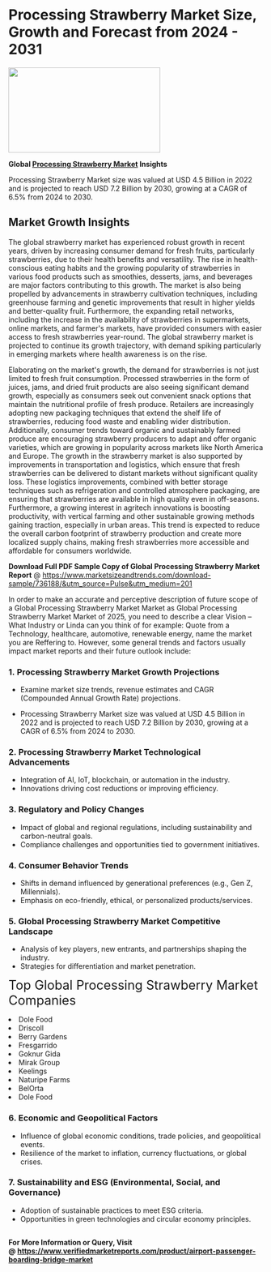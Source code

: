 <H1>Processing Strawberry Market Size, Growth and Forecast from 2024 - 2031</H1><img class="aligncenter size-medium wp-image-584254" src="https://thirdeyenews.in/wp-content/uploads/2024/09/Global-Market-Research-300x168.jpeg" alt="" width="300" height="168" /><p><strong>Global&nbsp;<a href="https://www.marketsizeandtrends.com/download-sample/736188/&amp;utm_source=Pulse&amp;utm_medium=201">Processing Strawberry Market</a> Insights</strong></p><p>Processing Strawberry Market size was valued at USD 4.5 Billion in 2022 and is projected to reach USD 7.2 Billion by 2030, growing at a CAGR of 6.5% from 2024 to 2030.</p><p><h2>Market Growth Insights</h2> <p>The global strawberry market has experienced robust growth in recent years, driven by increasing consumer demand for fresh fruits, particularly strawberries, due to their health benefits and versatility. The rise in health-conscious eating habits and the growing popularity of strawberries in various food products such as smoothies, desserts, jams, and beverages are major factors contributing to this growth. The market is also being propelled by advancements in strawberry cultivation techniques, including greenhouse farming and genetic improvements that result in higher yields and better-quality fruit. Furthermore, the expanding retail networks, including the increase in the availability of strawberries in supermarkets, online markets, and farmer's markets, have provided consumers with easier access to fresh strawberries year-round. The global strawberry market is projected to continue its growth trajectory, with demand spiking particularly in emerging markets where health awareness is on the rise. </p> <p>Elaborating on the market's growth, the demand for strawberries is not just limited to fresh fruit consumption. Processed strawberries in the form of juices, jams, and dried fruit products are also seeing significant demand growth, especially as consumers seek out convenient snack options that maintain the nutritional profile of fresh produce. Retailers are increasingly adopting new packaging techniques that extend the shelf life of strawberries, reducing food waste and enabling wider distribution. Additionally, consumer trends toward organic and sustainably farmed produce are encouraging strawberry producers to adapt and offer organic varieties, which are growing in popularity across markets like North America and Europe. The growth in the strawberry market is also supported by improvements in transportation and logistics, which ensure that fresh strawberries can be delivered to distant markets without significant quality loss. These logistics improvements, combined with better storage techniques such as refrigeration and controlled atmosphere packaging, are ensuring that strawberries are available in high quality even in off-seasons. Furthermore, a growing interest in agritech innovations is boosting productivity, with vertical farming and other sustainable growing methods gaining traction, especially in urban areas. This trend is expected to reduce the overall carbon footprint of strawberry production and create more localized supply chains, making fresh strawberries more accessible and affordable for consumers worldwide. </p><p><span class=""><strong>Download Full PDF Sample Copy of Global Processing Strawberry Market Report</strong> @ <a href="https://www.marketsizeandtrends.com/download-sample/736188/&amp;utm_source=Pulse&amp;utm_medium=201" target="_blank">https://www.marketsizeandtrends.com/download-sample/736188/&amp;utm_source=Pulse&amp;utm_medium=201</a></span></p><p>In order to make an accurate and perceptive description of future scope of a Global&nbsp;Processing Strawberry Market Market as Global&nbsp;Processing Strawberry Market Market of 2025, you need to describe a clear Vision &ndash; What Industry or Linda can you think of for example: Quote from a Technology, healthcare, automotive, renewable energy, name the market you are Reffering to. However, some general trends and factors usually impact market reports and their future outlook include:</p><h3>1.&nbsp;<strong>Processing Strawberry Market Growth Projections</strong></h3><ul><li>Examine market size trends, revenue estimates and CAGR (Compounded Annual Growth Rate) projections.</li><li><p>Processing Strawberry Market size was valued at USD 4.5 Billion in 2022 and is projected to reach USD 7.2 Billion by 2030, growing at a CAGR of 6.5% from 2024 to 2030.</p></li></ul><h3>2.&nbsp;<strong>Processing Strawberry Market Technological Advancements</strong></h3><ul><li>Integration of AI, IoT, blockchain, or automation in the industry.</li><li>Innovations driving cost reductions or improving efficiency.</li></ul><h3>3.&nbsp;<strong>Regulatory and Policy Changes</strong></h3><ul><li>Impact of global and regional regulations, including sustainability and carbon-neutral goals.</li><li>Compliance challenges and opportunities tied to government initiatives.</li></ul><h3>4.&nbsp;<strong>Consumer Behavior Trends</strong></h3><ul><li>Shifts in demand influenced by generational preferences (e.g., Gen Z, Millennials).</li><li>Emphasis on eco-friendly, ethical, or personalized products/services.</li></ul><h3>5.&nbsp;<strong>Global Processing Strawberry Market Competitive Landscape</strong></h3><ul><li>Analysis of key players, new entrants, and partnerships shaping the industry.</li><li>Strategies for differentiation and market penetration.</li></ul><p data-pm-slice="1 1 []"><span style="color: inherit; font-family: inherit; font-size: 25px;">Top Global Processing Strawberry Market Companies</span></p><div class="" data-test-id=""><p><li>Dole Food</li><li> Driscoll</li><li> Berry Gardens</li><li> Fresgarrido</li><li> Goknur Gida</li><li> Mirak Group</li><li> Keelings</li><li> Naturipe Farms</li><li> BelOrta</li><li> Dole Food</li></p></div><h3>6.&nbsp;<strong>Economic and Geopolitical Factors</strong></h3><ul><li>Influence of global economic conditions, trade policies, and geopolitical events.</li><li>Resilience of the market to inflation, currency fluctuations, or global crises.</li></ul><h3>7.&nbsp;<strong>Sustainability and ESG (Environmental, Social, and Governance)</strong></h3><ul><li>Adoption of sustainable practices to meet ESG criteria.</li><li>Opportunities in green technologies and circular economy principles.</li></ul><h2><strong style="font-size: 14px;">For More Information or Query, Visit @&nbsp;</strong><a style="background-color: #ffffff; font-size: 14px;" href="https://www.marketsizeandtrends.com/report/processing-strawberry-market/" target="_blank">https://www.verifiedmarketreports.com/product/airport-passenger-boarding-bridge-market</a></h2>
